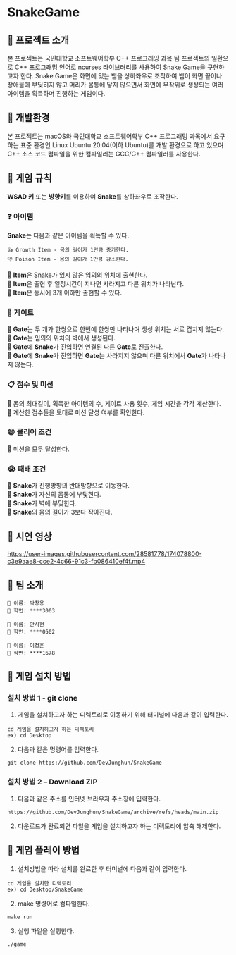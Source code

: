 <h1>SnakeGame</h1>
<h2>📌 프로젝트 소개</h2>   

본 프로젝트는 국민대학교 소프트웨어학부 C++ 프로그래밍 과목 팀 프로젝트의 일환으로 C++ 프로그래밍 언어로 ncurses 라이브러리를 사용하여 Snake Game을 구현하고자 한다. Snake Game은 화면에 있는 뱀을 상하좌우로 조작하여 뱀이 화면 끝이나 장애물에 부딪히지 않고 머리가 몸통에 닿지 않으면서 화면에 무작위로 생성되는 여러 아이템을 획득하며 진행하는 게임이다.  

<h2>📌 개발환경</h2>  
본 프로젝트는 macOS와 국민대학교 소프트웨어학부 C++ 프로그래밍 과목에서 요구하는 표준 환경인 Linux Ubuntu 20.04(이하 Ubuntu)를 개발 환경으로 하고 있으며 C++ 소스 코드 컴파일을 위한 컴파일러는 GCC/G++ 컴파일러를 사용한다.  

<h2>📌 게임 규칙</h2>  

**WSAD 키** 또는 **방향키**를 이용하여 **Snake**를 상하좌우로 조작한다.  

<h3>❓ 아이템</h3> 

**Snake**는 다음과 같은 아이템을 획득할 수 있다. 

```
👍 Growth Item - 몸의 길이가 1만큼 증가한다.
👎 Poison Item - 몸의 길이가 1만큼 감소한다.
```  
🔸 **Item**은 Snake가 있지 않은 임의의 위치에 출현한다.  
🔸 **Item**은 출현 후 일정시간이 지나면 사라지고 다른 위치가 나타난다.  
🔸 **Item**은 동시에 3개 이하만 출현할 수 있다.  
  

<h3>🚪 게이트</h3> 

🔸 **Gate**는 두 개가 한쌍으로 한번에 한쌍만 나타나며 생성 위치는 서로 겹치지 않는다.  
🔸 **Gate**는 임의의 위치의 벽에서 생성된다.  
🔸 **Gate**에 **Snake**가 진입하면 연결된 다른 **Gate**로 진출한다.  
🔸 **Gate**에 **Snake**가 진입하면 **Gate**는 사라지지 않으며 다른 위치에서 **Gate**가 나타나지 않는다.

<h3>📋 점수 및 미션</h3> 

🔸 몸의 최대길이, 획득한 아이템의 수, 게이트 사용 횟수, 게임 시간을 각각 계산한다.  
🔸 계산한 점수들을 토대로 미션 달성 여부를 확인한다.  

<h3>😄 클리어 조건</h3> 

🔸 미션을 모두 달성한다.

<h3>😭 패배 조건</h3> 

🔸 **Snake**가 진행방향의 반대방향으로 이동한다.  
🔸 **Snake**가 자신의 몸통에 부딪힌다.  
🔸 **Snake**가 벽에 부딪힌다.  
🔸 **Snake**의 몸의 길이가 3보다 작아진다.  

<h2>📌 시연 영상</h2>  

https://user-images.githubusercontent.com/28581778/174078800-c3e9aae8-cce2-4c66-91c3-fb086410ef4f.mp4


<h2>📌 팀 소개</h2> 

```
📛 이름: 박창용
🔖 학번: ****3003
```

```
📛 이름: 안시현
🔖 학번: ****0502
```

```
📛 이름: 이정훈
🔖 학번: ****1678
```

<h2>📌 게임 설치 방법</h2>  
<h3>설치 방법 1 - git clone</h3>  

1. 게임을 설치하고자 하는 디렉토리로 이동하기 위해 터미널에 다음과 같이 입력한다.  
```
cd 게임을 설치하고자 하는 디렉토리
ex) cd Desktop
```

2. 다음과 같은 명령어를 입력한다.
```
git clone https://github.com/DevJunghun/SnakeGame
```

<h3>설치 방법 2 – Download ZIP</h3>  

1. 다음과 같은 주소를 인터넷 브라우저 주소창에 입력한다.
```
https://github.com/DevJunghun/SnakeGame/archive/refs/heads/main.zip
```

2. 다운로드가 완료되면 파일을 게임을 설치하고자 하는 디렉토리에 압축 해제한다.


<h2>📌 게임 플레이 방법</h2> 

1. 설치방법을 따라 설치를 완료한 후 터미널에 다음과 같이 입력한다.

```
cd 게임을 설치한 디렉토리
ex) cd Desktop/SnakeGame
```

2. make 명령어로 컴파일한다.
```
make run
```

3. 실행 파일을 실행한다.
```
./game
```
